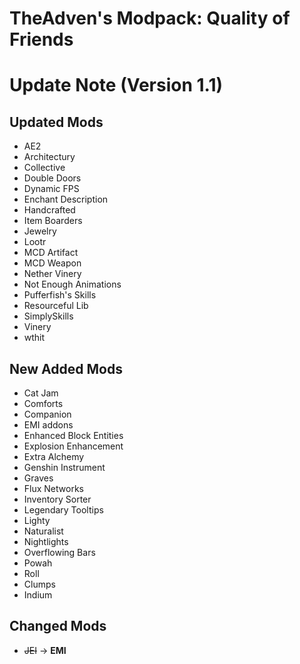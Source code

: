 # TheAdven's Modpack: Quality of Friends
# Update Note (Version 1.1)

## Updated Mods
- AE2
- Architectury
- Collective
- Double Doors
- Dynamic FPS
- Enchant Description
- Handcrafted
- Item Boarders
- Jewelry
- Lootr
- MCD Artifact
- MCD Weapon
- Nether Vinery
- Not Enough Animations
- Pufferfish's Skills
- Resourceful Lib
- SimplySkills
- Vinery
- wthit

## New Added Mods
- Cat Jam
- Comforts
- Companion
- EMI addons
- Enhanced Block Entities
- Explosion Enhancement
- Extra Alchemy
- Genshin Instrument
- Graves
- Flux Networks
- Inventory Sorter
- Legendary Tooltips
- Lighty
- Naturalist
- Nightlights
- Overflowing Bars
- Powah
- Roll
- Clumps
- Indium

## Changed Mods
- ~~JEI~~ -> **EMI**

